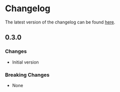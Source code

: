 # Changelog

The latest version of the changelog can be found [here](/Azure/bicep-registry-modules/blob/main/avm/res/network/ip-group/CHANGELOG.md).

## 0.3.0

### Changes

- Initial version

### Breaking Changes

- None
